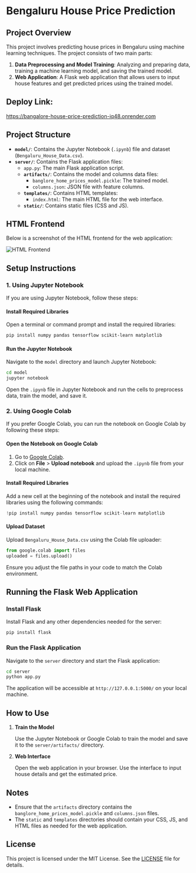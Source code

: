 # Bengaluru House Price Prediction

## Project Overview

This project involves predicting house prices in Bengaluru using machine learning techniques. The project consists of two main parts:

1. **Data Preprocessing and Model Training**: Analyzing and preparing data, training a machine learning model, and saving the trained model.
2. **Web Application**: A Flask web application that allows users to input house features and get predicted prices using the trained model.

## Deploy Link:
https://bangalore-house-price-prediction-iq48.onrender.com


## Project Structure

- **`model/`**: Contains the Jupyter Notebook (`.ipynb`) file and dataset (`Bengaluru_House_Data.csv`).
- **`server/`**: Contains the Flask application files:
  - `app.py`: The main Flask application script.
  - **`artifacts/`**: Contains the model and columns data files:
    - `banglore_home_prices_model.pickle`: The trained model.
    - `columns.json`: JSON file with feature columns.
  - **`templates/`**: Contains HTML templates:
    - `index.html`: The main HTML file for the web interface.
  - **`static/`**: Contains static files (CSS and JS).
 
 ## HTML Frontend

Below is a screenshot of the HTML frontend for the web application:

![HTML Frontend](https://res.cloudinary.com/dvdstmxrr/image/upload/v1724575618/frontend_un7ot3.png)

## Setup Instructions

### 1. Using Jupyter Notebook

If you are using Jupyter Notebook, follow these steps:

#### Install Required Libraries

Open a terminal or command prompt and install the required libraries:

```bash
pip install numpy pandas tensorflow scikit-learn matplotlib
```

#### Run the Jupyter Notebook

Navigate to the `model` directory and launch Jupyter Notebook:

```bash
cd model
jupyter notebook
```

Open the `.ipynb` file in Jupyter Notebook and run the cells to preprocess data, train the model, and save it.

### 2. Using Google Colab

If you prefer Google Colab, you can run the notebook on Google Colab by following these steps:

#### Open the Notebook on Google Colab

1. Go to [Google Colab](https://colab.research.google.com/).
2. Click on **File** > **Upload notebook** and upload the `.ipynb` file from your local machine.

#### Install Required Libraries

Add a new cell at the beginning of the notebook and install the required libraries using the following commands:

```python
!pip install numpy pandas tensorflow scikit-learn matplotlib
```

#### Upload Dataset

Upload `Bengaluru_House_Data.csv` using the Colab file uploader:

```python
from google.colab import files
uploaded = files.upload()
```

Ensure you adjust the file paths in your code to match the Colab environment.

## Running the Flask Web Application

### Install Flask

Install Flask and any other dependencies needed for the server:

```bash
pip install flask
```

### Run the Flask Application

Navigate to the `server` directory and start the Flask application:

```bash
cd server
python app.py
```

The application will be accessible at `http://127.0.0.1:5000/` on your local machine.

## How to Use

1. **Train the Model**

   Use the Jupyter Notebook or Google Colab to train the model and save it to the `server/artifacts/` directory.

2. **Web Interface**

   Open the web application in your browser. Use the interface to input house details and get the estimated price.

## Notes

- Ensure that the `artifacts` directory contains the `banglore_home_prices_model.pickle` and `columns.json` files.
- The `static` and `templates` directories should contain your CSS, JS, and HTML files as needed for the web application.

## License

This project is licensed under the MIT License. See the [LICENSE](LICENSE) file for details.
